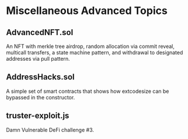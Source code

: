 # Miscellaneous Advanced Topics

## AdvancedNFT.sol

An NFT with merkle tree airdrop, random allocation via commit reveal, multicall transfers, a state machine pattern, and withdrawal to designated addresses via pull pattern.

## AddressHacks.sol

A simple set of smart contracts that shows how extcodesize can be bypassed in the constructor.

## truster-exploit.js

Damn Vulnerable DeFi challenge #3.

